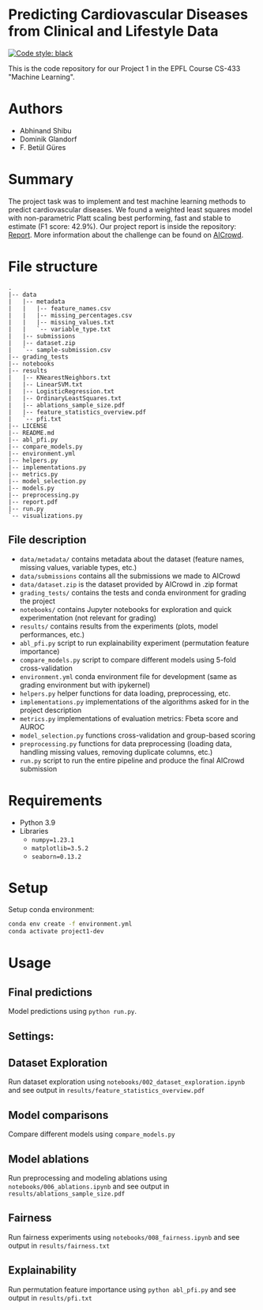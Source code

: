 # Predicting Cardiovascular Diseases from Clinical and Lifestyle Data

[![Code style: black](https://img.shields.io/badge/code%20style-black-000000.svg)](https://github.com/psf/black)

This is the code repository for our Project 1 in the EPFL Course CS-433 "Machine Learning".

# Authors
- Abhinand Shibu
- Dominik Glandorf
- F. Betül Güres

# Summary
The project task was to implement and test machine learning methods to predict cardiovascular diseases. We found a weighted least squares model with non-parametric Platt scaling best performing, fast and stable to estimate (F1 score: 42.9%). Our project report is inside the repository: [Report](https://github.com/betty-gures/cs433project1/blob/main/report.pdf). More information about the challenge can be found on [AICrowd](https://www.aicrowd.com/challenges/epfl-machine-learning-project-1).

# File structure

```
.
|-- data
|   |-- metadata
|   |   |-- feature_names.csv
|   |   |-- missing_percentages.csv
|   |   |-- missing_values.txt
|   |   `-- variable_type.txt
|   |-- submissions
|   |-- dataset.zip
|   `-- sample-submission.csv
|-- grading_tests
|-- notebooks
|-- results
|   |-- KNearestNeighbors.txt
|   |-- LinearSVM.txt
|   |-- LogisticRegression.txt
|   |-- OrdinaryLeastSquares.txt
|   |-- ablations_sample_size.pdf
|   |-- feature_statistics_overview.pdf
|   `-- pfi.txt
|-- LICENSE
|-- README.md
|-- abl_pfi.py
|-- compare_models.py
|-- environment.yml
|-- helpers.py
|-- implementations.py
|-- metrics.py
|-- model_selection.py
|-- models.py
|-- preprocessing.py
|-- report.pdf
|-- run.py
`-- visualizations.py
```

## File description
- `data/metadata/` contains metadata about the dataset (feature names, missing values, variable types, etc.)
- `data/submissions`  contains all the submissions we made to AICrowd
- `data/dataset.zip` is the dataset provided by AICrowd in .zip format
- `grading_tests/` contains the tests and conda environment for grading the project
- `notebooks/` contains Jupyter notebooks for exploration and quick experimentation (not relevant for grading)
- `results/` contains results from the experiments (plots, model performances, etc.)
- `abl_pfi.py` script to run explainability experiment (permutation feature importance)
- `compare_models.py` script to compare different models using 5-fold cross-validation
- `environment.yml` conda environment file for development (same as grading environment but with ipykernel)
- `helpers.py` helper functions for data loading, preprocessing, etc.
- `implementations.py` implementations of the algorithms asked for in the project description
- `metrics.py` implementations of evaluation metrics: Fbeta score and AUROC
- `model_selection.py` functions cross-validation and group-based scoring
- `preprocessing.py` functions for data preprocessing (loading data, handling missing values, removing duplicate columns, etc.)
- `run.py` script to run the entire pipeline and produce the final AICrowd submission


# Requirements
- Python 3.9
- Libraries
    - `numpy=1.23.1`
    - `matplotlib=3.5.2`
    - `seaborn=0.13.2`

# Setup
Setup conda environment:
```bash
conda env create -f environment.yml
conda activate project1-dev
```

# Usage

## Final predictions
Model predictions using `python run.py`.

Settings:
- 

## Dataset Exploration
Run dataset exploration using `notebooks/002_dataset_exploration.ipynb` and see output in `results/feature_statistics_overview.pdf`

## Model comparisons
Compare different models using `compare_models.py`

## Model ablations
Run preprocessing and modeling ablations using `notebooks/006_ablations.ipynb` and see output in `results/ablations_sample_size.pdf`

## Fairness
Run fairness experiments using `notebooks/008_fairness.ipynb` and see output in `results/fairness.txt`

## Explainability
Run permutation feature importance using `python abl_pfi.py` and see output in `results/pfi.txt`